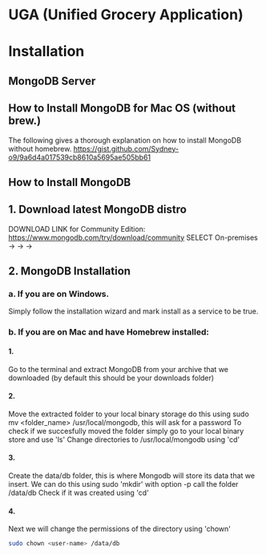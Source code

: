 # UGA (Unified Grocery Application)

# Installation
## MongoDB Server

## How to Install MongoDB for Mac OS (without brew.)
The following gives a thorough explanation on how to install MongoDB without homebrew.
https://gist.github.com/Sydney-o9/9a6d4a017539cb8610a5695ae505bb61

## How to Install MongoDB

## 1. Download latest MongoDB distro
DOWNLOAD LINK for Community Edition: https://www.mongodb.com/try/download/community
SELECT On-premises -> <Newest Version> -> <Your OS> -> <Your Prefered Arhiving format>

## 2. MongoDB Installation
### a. If you are on Windows.
Simply follow the installation wizard and mark install as a service to be true.
### b. If you are on Mac and have Homebrew installed:
#### 1.
  Go to the terminal and extract MongoDB from your archive that we downloaded (by default this should be your downloads folder)
#### 2.
  Move the extracted folder to your local binary storage do this using sudo mv <folder_name> /usr/local/mongodb, this will ask for a password
  To check if we succesfully moved the folder simply go to your local binary store and use 'ls'
  Change directories to /usr/local/mongodb using 'cd'
#### 3.
  Create the data/db folder, this is where Mongodb will store its data that we insert.
  We can do this using sudo 'mkdir' with option -p call the folder /data/db
  Check if it was created using 'cd'
#### 4.
  Next we will change the permissions of the directory using 'chown'
  ```sh
  sudo chown <user-name> /data/db
  ```
  
  
  
